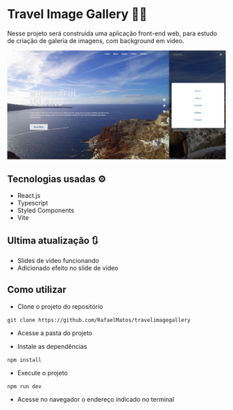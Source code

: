# Travel Image Gallery 📸🚢
Nesse projeto será construida uma aplicação front-end web, para estudo de criação de galeria de imagens, com background em video.

<img src='./public/tela.png' alt='git da tela da aplicação Travel Image Gallery'>

## Tecnologias usadas ⚙
  - React.js
  - Typescript
  - Styled Components
  - Vite
  <!-- - Radix
  - JSON Server
  - React Hook Form
  - Zod
  - Axios -->

## Ultima atualização 🔃
- Slides de video funcionando
- Adicionado efeito no slide de video

## Como utilizar
- Clone o projeto do repositório
```
git clone https://github.com/RafaelMatos/travelimagegallery
```
- Acesse a pasta do projeto
<!-- ```
cd DtMoney
``` -->
- Instale as dependências 
```
npm install
```
<!-- - Execute o JSON Server
```
yarn dev:server
``` -->
- Execute o projeto
```
npm run dev
```

- Acesse no navegador o endereço indicado no terminal

<!-- <img src='./endereco.png' alt='Imagem do terminal indicando endereço a ser acessado no navegador'> -->